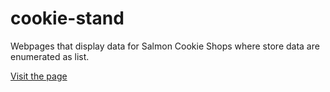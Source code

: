 # cookie-stand
Webpages that display data for Salmon Cookie Shops where store data are enumerated as list.

[Visit the page](https://seattlechem.github.io/cookie-stand/)
